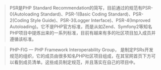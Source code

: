 >PSR是PHP Standard Recommendation的简写，目前通过的规范有PSR-0(Autoloading Standard)、PSR-1(Basic Coding Standard)、PSR-2(Coding Style Guide)、PSR-3(Logger Interface)、PSR-4(Improved Autoloading)。它不是PHP官方标准，而是从如Zend、Symfony2等知名PHP项目中提炼出来的一系列标准，目前有越来有多的社区项目加入成员并遵循该标准。

>PHP-FIG — PHP Framework Interoperability Group， 是制定PSRs开发规范的组织，它的成员由很多知名PHP社区项目组成，在其官网首页下方可以看到成员清单。这些成员制定规范，并且落实在自己的项目中。



